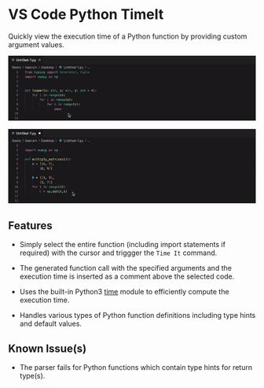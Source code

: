 # VS Code Python TimeIt

Quickly view the execution time of a Python function by providing custom argument values.

<p align="center">
<img src="images/demo_time.gif" alt="Demo"/>
</p>

<p align="center">
<img src="images/demo_time_2.gif" alt="Demo"/>
</p>

## Features

* Simply select the entire function (including import statements if required) with the cursor and triggger the `Time It` command. 

* The generated function call with the specified arguments and the execution time is inserted as a comment above the selected code.

* Uses the built-in Python3 [time](https://docs.python.org/3/library/time.html) module to efficiently compute the execution time.

* Handles various types of Python function definitions including type hints and default values.

## Known Issue(s)

* The parser fails for Python functions which contain type hints for return type(s).

